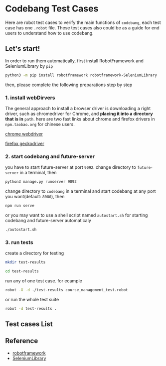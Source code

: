 # Codebang Test Cases
Here are robot test cases to verify the main functions of `codebang`, each test case has one `.robot` file. These test cases also could be as a guide for end users to understand how to use codebang.

## Let's start!
In order to run them automatically, first install RobotFramework and SeleniumLibrary by `pip`

```sh
python3 -m pip install robotframework robotframework-SeleniumLibrary
```

then, please complete the following preparations step by step

### 1. install webDirvers
The general approach to install a browser driver is downloading a right driver, such as chromedriver for Chrome, and **placing it into a directory that is in** `path`. here are two fast links about chrome and firefox drivers in `npm.taobao.org` for chinese users.

[chrome webdriver](https://npm.taobao.org/mirrors/chromedriver/)

[firefox geckodriver](https://npm.taobao.org/mirrors/geckodriver/)

### 2. start codebang and future-server

you have to start future-server at port `9092`. change directory to `future-server` in a terminal,
then
```sh
python3 manage.py runserver 9092
```

change directory to `codebang` in a terminal and start codebang at any port you want(default: `8080`), then
```sh
npm run serve
```

or you may want to use a shell script named `autostart.sh` for starting codebang and future-server automaticaly
```sh
./autostart.sh
``` 

### 3. run tests
create a directory for testing
```sh
mkdir test-results

cd test-results
```

run any of one test case. for ecample
```sh
robot -X -d ./test-results course_management_test.robot
```

or run the whole test suite
```sh
robot -d test-results .
```

## Test cases List

## Reference

* [robotframework](https://robotframework.org/#examples)
* [SeleniumLibrary](https://robotframework.org/SeleniumLibrary/)